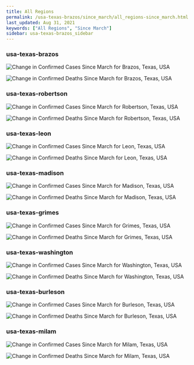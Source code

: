 ```yaml
---
title: All Regions
permalink: /usa-texas-brazos/since_march/all_regions-since_march.html
last_updated: Aug 31, 2021
keywords: ["All Regions", "Since March"]
sidebar: usa-texas-brazos_sidebar
---
```


<h3>usa-texas-brazos</h3>

![Change in Confirmed Cases Since March for Brazos, Texas, USA](/covid_tracker/images/graphs/usa-texas-brazos-delta_confirmed-since_march_graph.png)

![Change in Confirmed Deaths Since March for Brazos, Texas, USA](/covid_tracker/images/graphs/usa-texas-brazos-delta_deaths-since_march_graph.png)

<h3>usa-texas-robertson</h3>

![Change in Confirmed Cases Since March for Robertson, Texas, USA](/covid_tracker/images/graphs/usa-texas-robertson-delta_confirmed-since_march_graph.png)

![Change in Confirmed Deaths Since March for Robertson, Texas, USA](/covid_tracker/images/graphs/usa-texas-robertson-delta_deaths-since_march_graph.png)

<h3>usa-texas-leon</h3>

![Change in Confirmed Cases Since March for Leon, Texas, USA](/covid_tracker/images/graphs/usa-texas-leon-delta_confirmed-since_march_graph.png)

![Change in Confirmed Deaths Since March for Leon, Texas, USA](/covid_tracker/images/graphs/usa-texas-leon-delta_deaths-since_march_graph.png)

<h3>usa-texas-madison</h3>

![Change in Confirmed Cases Since March for Madison, Texas, USA](/covid_tracker/images/graphs/usa-texas-madison-delta_confirmed-since_march_graph.png)

![Change in Confirmed Deaths Since March for Madison, Texas, USA](/covid_tracker/images/graphs/usa-texas-madison-delta_deaths-since_march_graph.png)

<h3>usa-texas-grimes</h3>

![Change in Confirmed Cases Since March for Grimes, Texas, USA](/covid_tracker/images/graphs/usa-texas-grimes-delta_confirmed-since_march_graph.png)

![Change in Confirmed Deaths Since March for Grimes, Texas, USA](/covid_tracker/images/graphs/usa-texas-grimes-delta_deaths-since_march_graph.png)

<h3>usa-texas-washington</h3>

![Change in Confirmed Cases Since March for Washington, Texas, USA](/covid_tracker/images/graphs/usa-texas-washington-delta_confirmed-since_march_graph.png)

![Change in Confirmed Deaths Since March for Washington, Texas, USA](/covid_tracker/images/graphs/usa-texas-washington-delta_deaths-since_march_graph.png)

<h3>usa-texas-burleson</h3>

![Change in Confirmed Cases Since March for Burleson, Texas, USA](/covid_tracker/images/graphs/usa-texas-burleson-delta_confirmed-since_march_graph.png)

![Change in Confirmed Deaths Since March for Burleson, Texas, USA](/covid_tracker/images/graphs/usa-texas-burleson-delta_deaths-since_march_graph.png)

<h3>usa-texas-milam</h3>

![Change in Confirmed Cases Since March for Milam, Texas, USA](/covid_tracker/images/graphs/usa-texas-milam-delta_confirmed-since_march_graph.png)

![Change in Confirmed Deaths Since March for Milam, Texas, USA](/covid_tracker/images/graphs/usa-texas-milam-delta_deaths-since_march_graph.png)

